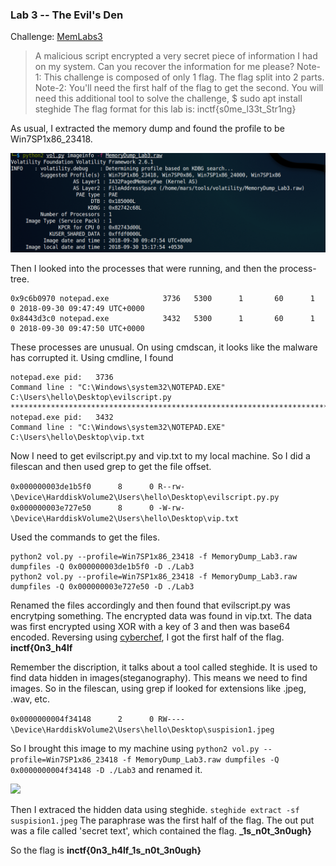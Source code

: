 ### Lab 3 -- The Evil's Den

Challenge: [MemLabs3](https://mega.nz/file/2ohlTAzL#1T5iGzhUWdn88zS1yrDJA06yUouZxC-VstzXFSRuzVg)

>A malicious script encrypted a very secret piece of information I had on my system. Can you recover the information for me please?
Note-1: This challenge is composed of only 1 flag. The flag split into 2 parts.
Note-2: You'll need the first half of the flag to get the second.
You will need this additional tool to solve the challenge,
$ sudo apt install steghide
The flag format for this lab is: inctf{s0me_l33t_Str1ng}

As usual, I extracted the memory dump and found the profile to be Win7SP1x86_23418.

![](images/Lab3.1.png)

Then I looked into the processes that were running, and then the process-tree.
```
0x9c6b0970 notepad.exe            3736   5300      1       60      1      0 2018-09-30 09:47:49 UTC+0000                                 
0x8443d3c0 notepad.exe            3432   5300      1       60      1      0 2018-09-30 09:47:50 UTC+0000 
```
These processes are unusual.
On using cmdscan, it looks like the malware has corrupted it.
Using cmdline, I found
```
notepad.exe pid:   3736
Command line : "C:\Windows\system32\NOTEPAD.EXE" C:\Users\hello\Desktop\evilscript.py
************************************************************************
notepad.exe pid:   3432
Command line : "C:\Windows\system32\NOTEPAD.EXE" C:\Users\hello\Desktop\vip.txt
```
Now I need to get evilscript.py and vip.txt to my local machine. So I did a filescan and then used grep to get the file offset.

```0x000000003de1b5f0      8      0 R--rw- \Device\HarddiskVolume2\Users\hello\Desktop\evilscript.py.py```
```0x000000003e727e50      8      0 -W-rw- \Device\HarddiskVolume2\Users\hello\Desktop\vip.txt```

Used the commands to get the files.
```
python2 vol.py --profile=Win7SP1x86_23418 -f MemoryDump_Lab3.raw dumpfiles -Q 0x000000003de1b5f0 -D ./Lab3
python2 vol.py --profile=Win7SP1x86_23418 -f MemoryDump_Lab3.raw dumpfiles -Q 0x000000003e727e50 -D ./Lab3
```
Renamed the files accordingly and then found that evilscript.py was encrytping something. The encrypted data was found in vip.txt. The data was first encrypted using XOR with a key of 3 and then was base64 encoded. Reversing using [cyberchef](https://gchq.github.io/CyberChef/), I got the first half of the flag.
**inctf{0n3_h4lf**

Remember the discription, it talks about a tool called steghide. It is used to find data hidden in images(steganography). This means we need to find images. So in the filescan, using grep if looked for extensions like .jpeg, .wav, etc.

```0x0000000004f34148      2      0 RW---- \Device\HarddiskVolume2\Users\hello\Desktop\suspision1.jpeg```

So I brought this image to my machine using ```python2 vol.py --profile=Win7SP1x86_23418 -f MemoryDump_Lab3.raw dumpfiles -Q 0x0000000004f34148 -D ./Lab3``` and renamed it.

![](images/suspision1.jpeg)

Then I extraced the hidden data using steghide. ```steghide extract -sf suspision1.jpeg```
The paraphrase was the first half of the flag. The out put was a file called 'secret text', which contained the flag.
**\_1s_n0t_3n0ugh}**

So the flag is **inctf{0n3_h4lf_1s_n0t_3n0ugh}**